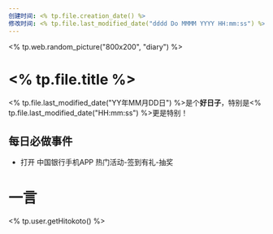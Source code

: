 ```yaml
---
创建时间: <% tp.file.creation_date() %>
修改时间: <% tp.file.last_modified_date("dddd Do MMMM YYYY HH:mm:ss") %>
---
```


<% tp.web.random_picture("800x200", "diary") %>

# <% tp.file.title %>

<% tp.file.last_modified_date("YY年MM月DD日") %>是个**好日子**，特别是<% tp.file.last_modified_date("HH:mm:ss") %>更是特别！

## 每日必做事件
- 打开 中国银行手机APP
    热门活动-签到有礼-抽奖

# 一言

<% tp.user.getHitokoto() %>